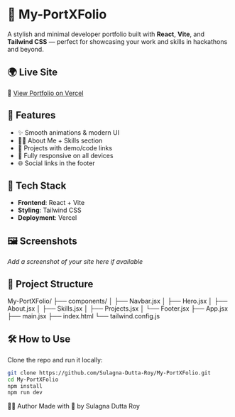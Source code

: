 # 💼 My-PortXFolio

A stylish and minimal developer portfolio built with **React**, **Vite**, and **Tailwind CSS** — perfect for showcasing your work and skills in hackathons and beyond.

## 🌍 Live Site

🔗 [View Portfolio on Vercel](https://your-vercel-deployment-url.vercel.app)

## 🧩 Features

- ✨ Smooth animations & modern UI  
- 🧑‍💻 About Me + Skills section  
- 💼 Projects with demo/code links  
- 📱 Fully responsive on all devices  
- 🌐 Social links in the footer

## 🚀 Tech Stack

- **Frontend**: React + Vite  
- **Styling**: Tailwind CSS  
- **Deployment**: Vercel

## 🖼️ Screenshots

_Add a screenshot of your site here if available_

## 📁 Project Structure

My-PortXFolio/ ├── components/ │ ├── Navbar.jsx │ ├── Hero.jsx │ ├── About.jsx │ ├── Skills.jsx │ ├── Projects.jsx │ └── Footer.jsx ├── App.jsx ├── main.jsx ├── index.html └── tailwind.config.js


## 🛠️ How to Use

Clone the repo and run it locally:

```bash
git clone https://github.com/Sulagna-Dutta-Roy/My-PortXFolio.git
cd My-PortXFolio
npm install
npm run dev
```
🙋‍♀️ Author
Made with 💖 by Sulagna Dutta Roy

